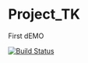 # Project_TK
First dEMO

[![Build Status](https://travis-ci.org/S-Kyousuke/Project_TK.svg?branch=develop-upstream)](https://travis-ci.org/S-Kyousuke/Project_TK)
